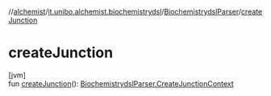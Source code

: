 //[alchemist](../../../index.md)/[it.unibo.alchemist.biochemistrydsl](../index.md)/[BiochemistrydslParser](index.md)/[createJunction](create-junction.md)

# createJunction

[jvm]\
fun [createJunction](create-junction.md)(): [BiochemistrydslParser.CreateJunctionContext](-create-junction-context/index.md)
